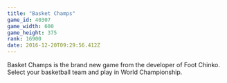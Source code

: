 ```yaml
---
title: "Basket Champs"
game_id: 40307
game_width: 600
game_height: 375
rank: 16900
date: 2016-12-20T09:29:56.412Z
---
```

Basket Champs is the brand new game from the developer of Foot Chinko. Select your basketball team and play in World Championship.